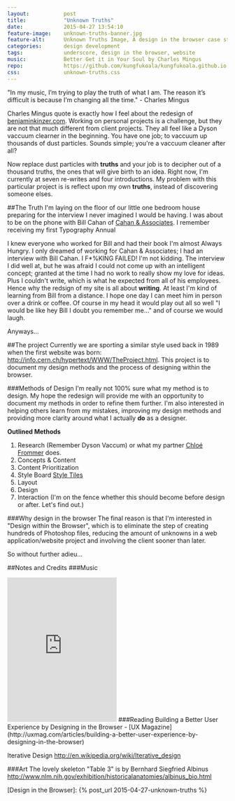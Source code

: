 ```yaml
---
layout:           post
title:            "Unknown Truths"
date:             2015-04-27 13:54:10
feature-image:    unknown-truths-banner.jpg
feature-alt:      Unknown Truths Image, A design in the browser case study
categories:       design development
tags:             underscore, design in the browser, website
music:            Better Get it in Your Soul by Charles Mingus
repo:             https://github.com/kungfukoala/kungfukoala.github.io
css:              unknown-truths.css
---
```


<div class="introduction">
  "In my music, I’m trying to play the truth of what I am. The reason it’s difficult is because I’m changing all the time." - Charles Mingus
</div>

Charles Mingus quote is exactly how I feel about the redesign of [benjaminkinzer.com]. Working on personal projects is a challenge, but they are not that much different from client projects. They all feel like a Dyson vaccuum clearner in the beginning. You have one job; to vaccuum up thousands of dust particles. Sounds simple; you're a vaccuum cleaner after all? 

Now replace dust particles with **truths** and your job is to decipher out of a thousand truths, the ones that will give birth to an idea. Right now, I'm currently at seven re-writes and four introductions. My problem with this particular project is is reflect upon my own **truths**, instead of discovering someone elses.

##The Truth
I'm laying on the floor of our little one bedroom house preparing for the interview I never imagined I would be having. I was about to be on the phone with Bill Cahan of [Cahan & Associates](http://designarchives.aiga.org/#/entries/%2Bcredits%3A%22Cahan%20%26%20Associates%22/_/grid/relevance/desc/0/27/120). I remember receiving my first Typography Annual 



I knew everyone who worked for Bill and had their book I'm almost Always Hungry. I only dreamed of working for Cahan & Associates; I had an interview with Bill Cahan. I F*%KING FAILED! I'm not kidding. The interview I did well at, but he was afraid I could not come up with an intelligent concept; granted at the time I had no work to really show my love for ideas. Plus I couldn't write, which is what he expected from all of his employees. Hence why the redsign of my site is all about **writing**. At least I'm kind of learning from Bill from a distance. I hope one day I can meet him in person over a drink or coffee. Of course in my head it would play out all so well "I would be like hey Bill I doubt you remember me..." and of course we would laugh.

Anyways...

##The project
Currently we are sporting a similar style used back in 1989 when the first website was born: http://info.cern.ch/hypertext/WWW/TheProject.html. This project is to document my design methods and the process of designing within the browser.

###Methods of Design
I'm really not 100% sure what my method is to design. My hope the redesign will provide me with an opportunity to document my methods in order to refine them further. I'm also interested in helping others learn from my mistakes, improving my design methods and providing more clarity around what I actually **do** as a designer.

**Outlined Methods**

1. Research (Remember Dyson Vaccum) or what my partner [Chloé Frommer] does.
1. Concepts & Content
2. Content Prioritization
3. Style Board [Style Tiles](http://styletil.es/)
4. Layout
5. Design
6. Interaction (I'm on the fence whether this should become before design or after. Let's find out.)


###Why design in the browser
The final reason is that I'm interested in "Design within the Browser", which is to eliminate the step of creating hundreds of Photoshop files, reducing the amount of unknowns in a web application/website project and involving the client sooner than later.

So without further adieu...


##Notes and Credits
###Music
<iframe src="https://embed.spotify.com/?uri=spotify%3Atrack%3A4KdRJgNreqwedBQPuQkycb" width="250" height="330" frameborder="0" allowtransparency="true"></iframe>
###Reading
Building a Better User Experience by Designing in the Browser - [UX Magazine](http://uxmag.com/articles/building-a-better-user-experience-by-designing-in-the-browser)

Iterative Design http://en.wikipedia.org/wiki/Iterative_design

###Art
The lovely skeleton "Table 3" is by Bernhard Siegfried Albinus http://www.nlm.nih.gov/exhibition/historicalanatomies/albinus_bio.html

[Chloé Frommer]: http://chloefrommer.com
[benjaminkinzer.com]: http://benjaminkinzer.com
[Design in the Browser]: {% post_url 2015-04-27-unknown-truths %}